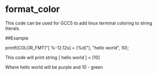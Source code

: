 # format_color

This code can be used for GCC5 to add linux terminal coloring to string literals.

##Example

printf(COLOR_FMT("[ %-12.12s] = [%d]"), "hello world", 10);

This code will print string
[ hello world ] = [10]

Where hello world will be purple and 10 - green

